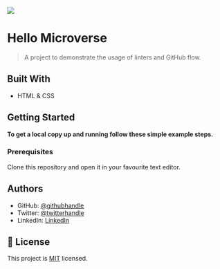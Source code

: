 ![](https://img.shields.io/badge/Microverse-blueviolet)

# Hello Microverse

> A project to demonstrate the usage of linters and GitHub flow.


## Built With

- HTML & CSS



## Getting Started

**To get a local copy up and running follow these simple example steps.**



### Prerequisites
Clone this repository and open it in your favourite text editor.


## Authors


- GitHub: [@githubhandle](https://github.com/michaelamponsah)
- Twitter: [@twitterhandle](https://twitter.com/_mikeamponsah)
- LinkedIn: [LinkedIn](https://linkedin.com/in/mikeamponsah)


## 📝 License

This project is [MIT](./LICENSE) licensed.
